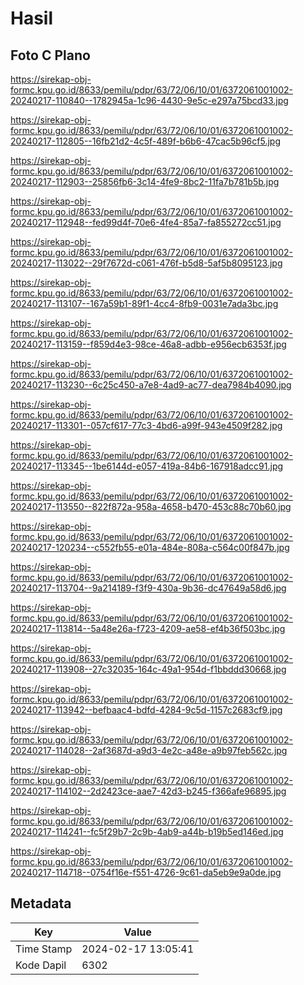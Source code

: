# Hasil

## Foto C Plano

https://sirekap-obj-formc.kpu.go.id/8633/pemilu/pdpr/63/72/06/10/01/6372061001002-20240217-110840--1782945a-1c96-4430-9e5c-e297a75bcd33.jpg

https://sirekap-obj-formc.kpu.go.id/8633/pemilu/pdpr/63/72/06/10/01/6372061001002-20240217-112805--16fb21d2-4c5f-489f-b6b6-47cac5b96cf5.jpg

https://sirekap-obj-formc.kpu.go.id/8633/pemilu/pdpr/63/72/06/10/01/6372061001002-20240217-112903--25856fb6-3c14-4fe9-8bc2-11fa7b781b5b.jpg

https://sirekap-obj-formc.kpu.go.id/8633/pemilu/pdpr/63/72/06/10/01/6372061001002-20240217-112948--fed99d4f-70e6-4fe4-85a7-fa855272cc51.jpg

https://sirekap-obj-formc.kpu.go.id/8633/pemilu/pdpr/63/72/06/10/01/6372061001002-20240217-113022--29f7672d-c061-476f-b5d8-5af5b8095123.jpg

https://sirekap-obj-formc.kpu.go.id/8633/pemilu/pdpr/63/72/06/10/01/6372061001002-20240217-113107--167a59b1-89f1-4cc4-8fb9-0031e7ada3bc.jpg

https://sirekap-obj-formc.kpu.go.id/8633/pemilu/pdpr/63/72/06/10/01/6372061001002-20240217-113159--f859d4e3-98ce-46a8-adbb-e956ecb6353f.jpg

https://sirekap-obj-formc.kpu.go.id/8633/pemilu/pdpr/63/72/06/10/01/6372061001002-20240217-113230--6c25c450-a7e8-4ad9-ac77-dea7984b4090.jpg

https://sirekap-obj-formc.kpu.go.id/8633/pemilu/pdpr/63/72/06/10/01/6372061001002-20240217-113301--057cf617-77c3-4bd6-a99f-943e4509f282.jpg

https://sirekap-obj-formc.kpu.go.id/8633/pemilu/pdpr/63/72/06/10/01/6372061001002-20240217-113345--1be6144d-e057-419a-84b6-167918adcc91.jpg

https://sirekap-obj-formc.kpu.go.id/8633/pemilu/pdpr/63/72/06/10/01/6372061001002-20240217-113550--822f872a-958a-4658-b470-453c88c70b60.jpg

https://sirekap-obj-formc.kpu.go.id/8633/pemilu/pdpr/63/72/06/10/01/6372061001002-20240217-120234--c552fb55-e01a-484e-808a-c564c00f847b.jpg

https://sirekap-obj-formc.kpu.go.id/8633/pemilu/pdpr/63/72/06/10/01/6372061001002-20240217-113704--9a214189-f3f9-430a-9b36-dc47649a58d6.jpg

https://sirekap-obj-formc.kpu.go.id/8633/pemilu/pdpr/63/72/06/10/01/6372061001002-20240217-113814--5a48e26a-f723-4209-ae58-ef4b36f503bc.jpg

https://sirekap-obj-formc.kpu.go.id/8633/pemilu/pdpr/63/72/06/10/01/6372061001002-20240217-113908--27c32035-164c-49a1-954d-f1bbddd30668.jpg

https://sirekap-obj-formc.kpu.go.id/8633/pemilu/pdpr/63/72/06/10/01/6372061001002-20240217-113942--befbaac4-bdfd-4284-9c5d-1157c2683cf9.jpg

https://sirekap-obj-formc.kpu.go.id/8633/pemilu/pdpr/63/72/06/10/01/6372061001002-20240217-114028--2af3687d-a9d3-4e2c-a48e-a9b97feb562c.jpg

https://sirekap-obj-formc.kpu.go.id/8633/pemilu/pdpr/63/72/06/10/01/6372061001002-20240217-114102--2d2423ce-aae7-42d3-b245-f366afe96895.jpg

https://sirekap-obj-formc.kpu.go.id/8633/pemilu/pdpr/63/72/06/10/01/6372061001002-20240217-114241--fc5f29b7-2c9b-4ab9-a44b-b19b5ed146ed.jpg

https://sirekap-obj-formc.kpu.go.id/8633/pemilu/pdpr/63/72/06/10/01/6372061001002-20240217-114718--0754f16e-f551-4726-9c61-da5eb9e9a0de.jpg


## Metadata

| Key        | Value               |
| ---------- | ------------------- |
| Time Stamp | 2024-02-17 13:05:41 |
| Kode Dapil | 6302                |



